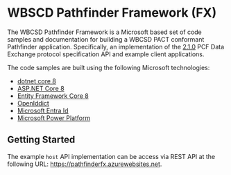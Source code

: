 # WBSCD Pathfinder Framework (FX)

The WBCSD Pathfinder Framework is a Microsoft based set of code samples and documentation for building a WBCSD PACT conformant Pathfinder application. Specifically, an implementation of the [2.1.0](https://wbcsd.github.io/tr/2023/data-exchange-protocol-20231207/) PCF Data Exchange protocol specification API and example client applications.

The code samples are built using the following Microsoft technologies:

- [dotnet core 8](https://dotnet.microsoft.com/download/dotnet/8.0)
- [ASP.NET Core 8](https://docs.microsoft.com/en-us/aspnet/core/?view=aspnetcore-8.0)
- [Entity Framework Core 8](https://docs.microsoft.com/en-us/ef/core/)
- [OpenIddict](https://documentation.openiddict.com)
- [Microsoft Entra Id](https://www.microsoft.com/en-us/security/business/microsoft-entra)
- [Microsoft Power Platform](https://powerplatform.microsoft.com/en-us/)

## Getting Started

The example `host` API implementation can be access via REST API at the following URL: https://pathfinderfx.azurewebsites.net.